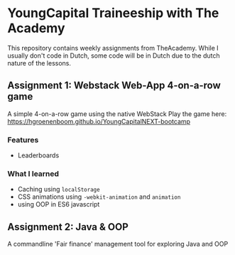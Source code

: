 # YoungCapital Traineeship with The Academy

This repository contains weekly assignments from TheAcademy.
While I usually don't code in Dutch, some code will be in Dutch due to the dutch nature of the lessons.

## Assignment 1: Webstack Web-App 4-on-a-row game
A simple 4-on-a-row game using the native WebStack
Play the game here: https://hgroenenboom.github.io/YoungCapitalNEXT-bootcamp

### Features
- Leaderboards

### What I learned
- Caching using ```localStorage```
- CSS animations using ```-webkit-animation``` and ```animation```
- using OOP in ES6 javascript

## Assignment 2: Java & OOP
A commandline 'Fair finance' management tool for exploring Java and OOP

